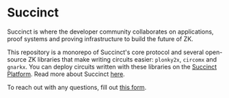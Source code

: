 # Succinct

Succinct is where the developer community collaborates on applications, proof systems and proving infrastructure to build the future of ZK.

This repository is a monorepo of Succinct's core protocol and several open-source ZK libraries that make writing circuits easier: `plonky2x`, `circomx` and `gnarkx`. You can deploy circuits written with these libraries on the [Succinct Platform](https://alpha.succinct.xyz/). Read more about Succinct [here](https://blog.succinct.xyz/introducing-succinct/).

To reach out with any questions, fill out [this form](https://docs.google.com/forms/d/e/1FAIpQLSdRkAJbsQo74anO0olda-a3S3C0HY-6rV3qxVz5eHvU3vLW3A/viewform).
